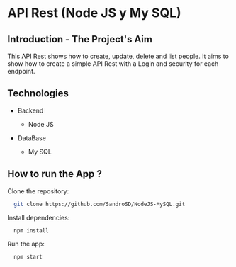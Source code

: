 # API Rest (Node JS y My SQL)

## Introduction - The Project's Aim

This API Rest shows how to create, update, delete and list people. It aims to show how to create a simple API Rest with a Login and security for each endpoint.

## Technologies

  - Backend
    - Node JS

  - DataBase
    - My SQL

## How to run the App ?

Clone the repository:

```bash
  git clone https://github.com/SandroSD/NodeJS-MySQL.git
```

Install dependencies:

```bash
  npm install
```

Run the app:

```bash
  npm start
```

